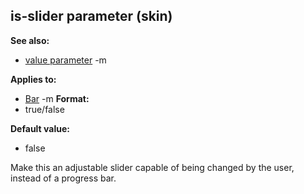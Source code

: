 ## is-slider parameter (skin)
**See also:**
*   [value parameter](/ref/%7Bskin%7D/param/value.md) -m
<!-- -->
**Applies to:**
*   [Bar](/ref/%7Bskin%7D/control/bar.md) -m<!-- -->
**Format:**
*   true/false
<!-- -->
**Default value:**
*   false


Make this an adjustable slider capable of being changed by the
user, instead of a progress bar.